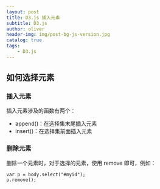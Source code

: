```yaml
---
layout: post
title: D3.js 插入元素
subtitle: D3.js
author: oliver
header-img: img/post-bg-js-version.jpg
catalog: true
tags:
    - D3.js
---
```

## 如何选择元素

### 插入元素
插入元素涉及的函数有两个：

- append()：在选择集末尾插入元素
- insert()：在选择集前面插入元素

### 删除元素
删除一个元素时，对于选择的元素，使用 remove 即可，例如：
```
var p = body.select("#myid");
p.remove();
```
